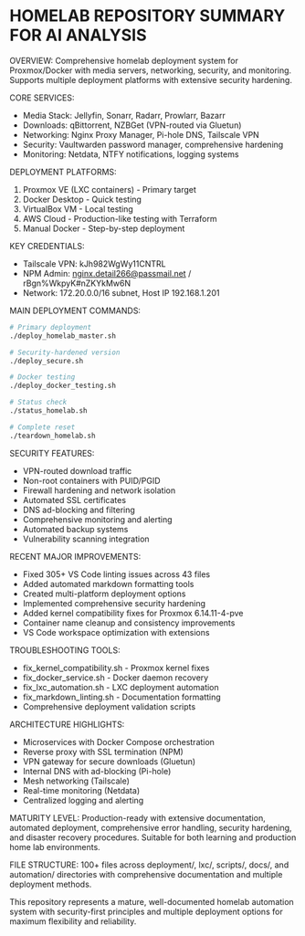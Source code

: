 HOMELAB REPOSITORY SUMMARY FOR AI ANALYSIS
===========================================

OVERVIEW: Comprehensive homelab deployment system for Proxmox/Docker with media servers, networking, security, and monitoring. Supports multiple deployment platforms with extensive security hardening.

CORE SERVICES:
- Media Stack: Jellyfin, Sonarr, Radarr, Prowlarr, Bazarr
- Downloads: qBittorrent, NZBGet (VPN-routed via Gluetun)
- Networking: Nginx Proxy Manager, Pi-hole DNS, Tailscale VPN
- Security: Vaultwarden password manager, comprehensive hardening
- Monitoring: Netdata, NTFY notifications, logging systems

DEPLOYMENT PLATFORMS:
1. Proxmox VE (LXC containers) - Primary target
2. Docker Desktop - Quick testing
3. VirtualBox VM - Local testing
4. AWS Cloud - Production-like testing with Terraform
5. Manual Docker - Step-by-step deployment

KEY CREDENTIALS:
- Tailscale VPN: kJh982WgWy11CNTRL
- NPM Admin: nginx.detail266@passmail.net / rBgn%WkpyK#nZKYkMw6N
- Network: 172.20.0.0/16 subnet, Host IP 192.168.1.201

MAIN DEPLOYMENT COMMANDS:
```bash
# Primary deployment
./deploy_homelab_master.sh

# Security-hardened version
./deploy_secure.sh

# Docker testing
./deploy_docker_testing.sh

# Status check
./status_homelab.sh

# Complete reset
./teardown_homelab.sh
```

SECURITY FEATURES:
- VPN-routed download traffic
- Non-root containers with PUID/PGID
- Firewall hardening and network isolation
- Automated SSL certificates
- DNS ad-blocking and filtering
- Comprehensive monitoring and alerting
- Automated backup systems
- Vulnerability scanning integration

RECENT MAJOR IMPROVEMENTS:
- Fixed 305+ VS Code linting issues across 43 files
- Added automated markdown formatting tools
- Created multi-platform deployment options
- Implemented comprehensive security hardening
- Added kernel compatibility fixes for Proxmox 6.14.11-4-pve
- Container name cleanup and consistency improvements
- VS Code workspace optimization with extensions

TROUBLESHOOTING TOOLS:
- fix_kernel_compatibility.sh - Proxmox kernel fixes
- fix_docker_service.sh - Docker daemon recovery
- fix_lxc_automation.sh - LXC deployment automation
- fix_markdown_linting.sh - Documentation formatting
- Comprehensive deployment validation scripts

ARCHITECTURE HIGHLIGHTS:
- Microservices with Docker Compose orchestration
- Reverse proxy with SSL termination (NPM)
- VPN gateway for secure downloads (Gluetun)
- Internal DNS with ad-blocking (Pi-hole)
- Mesh networking (Tailscale)
- Real-time monitoring (Netdata)
- Centralized logging and alerting

MATURITY LEVEL: Production-ready with extensive documentation, automated deployment, comprehensive error handling, security hardening, and disaster recovery procedures. Suitable for both learning and production home lab environments.

FILE STRUCTURE: 100+ files across deployment/, lxc/, scripts/, docs/, and automation/ directories with comprehensive documentation and multiple deployment methods.

This repository represents a mature, well-documented homelab automation system with security-first principles and multiple deployment options for maximum flexibility and reliability.
